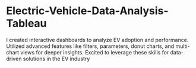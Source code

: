 # Electric-Vehicle-Data-Analysis-Tableau
I created interactive dashboards to analyze EV adoption and performance. Utilized advanced features like filters, parameters, donut charts, and multi-chart views for deeper insights. Excited to leverage these skills for data-driven solutions in the EV industry
